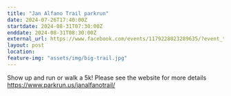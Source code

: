 ```yaml
---
title: "Jan Alfano Trail parkrun"
date: 2024-07-26T17:40:00Z
startdate: 2024-08-31T07:30:00Z
enddate: 2024-08-31T08:30:00Z
external_url: https://www.facebook.com/events/1179228023289635/?event_time_id=1179228043289633
layout: post
location: 
feature-img: "assets/img/big-trail.jpg"
---
```


Show up and run or walk a 5k! Please see the website for more details [https://www.parkrun.us/janalfanotrail/<br>
](https://www.parkrun.us/janalfanotrail/<br>
)  <br>
  

